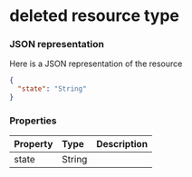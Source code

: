 # deleted resource type



### JSON representation

Here is a JSON representation of the resource

<!-- {
  "blockType": "resource",
  "optionalProperties": [

  ],
  "@odata.type": "microsoft.graph.deleted"
}-->

```json
{
  "state": "String"
}

```
### Properties
| Property	   | Type	|Description|
|:---------------|:--------|:----------|
|state|String||

<!-- uuid: fb300d8f-6b87-4ce7-8d5d-d4ba64fe5ccc
2015-10-16 10:07:48 UTC -->
<!-- {
  "type": "#page.annotation",
  "description": "deleted resource",
  "keywords": "",
  "section": "documentation",
  "tocPath": ""
}-->